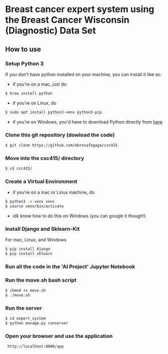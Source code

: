 # Breast cancer expert system using the Breast Cancer Wisconsin (Diagnostic) Data Set


## How to use 

### Setup Python 3

If you don't have python installed on your machine, you can install it like so:

- if you're on a mac, just do

```bash
$ brew install python
```

- if you're on Linux, do
```bash 
$ sudo apt install python3-venv python3-pip
```
- if you're on Windows, you'd have to download Python directly from [here](https://www.python.org/downloads/windows/) 

### Clone this git repository (dowload the code)

```bash
$ git clone https://github.com/ebresafegaga/csc415
```

### Move into the csc415/ directory
```bash 
$ cd csc415/
```

### Create a Virtual Environment 

- if you're on a mac or Linux machine, do
```bash 
$ python3 -m venv venv
$ source venv/bin/activate
```
- idk know how to do this on Windows (you can google it though!)

### Install Django and Sklearn-Kit
For mac, Linux, and Windows 
```bash 
$ pip install django 
$ pip install sklearn
```

### Run all the code in the 'AI Project' Jupyter Notebook 

### Run the move.sh bash script 
```bash 
$ chmod +x move.sh
$ ./move.sh
```

### Run the server 

```bash 
$ cd expert_system
$ python manage.py runserver
```

### Open your browser and use the application

```bash
 http://localhost:8000/app
```
